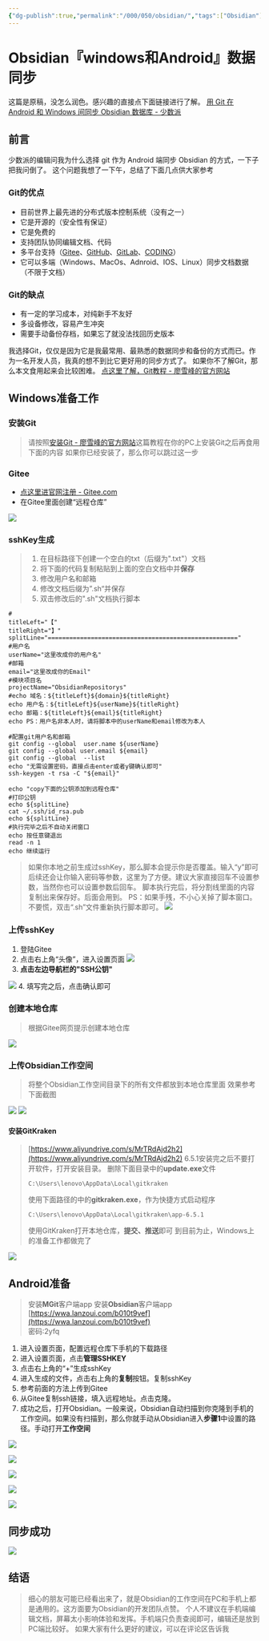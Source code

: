 ```yaml
---
{"dg-publish":true,"permalink":"/000/050/obsidian/","tags":["Obsidian"],"noteIcon":""}
---
```


# Obsidian『windows和Android』数据同步
这篇是原稿，没怎么润色。感兴趣的直接点下面链接进行了解。
[用 Git 在 Android 和 Windows 间同步 Obsidian 数据库 - 少数派](https://sspai.com/post/68989)
## 前言
少数派的编辑问我为什么选择 git 作为 Android 端同步 Obsidian 的方式，一下子把我问倒了。
这个问题我想了一下午，总结了下面几点供大家参考
### Git的优点
- 目前世界上最先进的分布式版本控制系统（没有之一）
- 它是开源的（安全性有保证）
- 它是免费的
- 支持团队协同编辑文档、代码
- 多平台支持（[Gitee](https://gitee.com/)、[GitHub](https://github.com/)、[GitLab](https://about.gitlab.com/)、[CODING](https://coding.net/products/repo)）
- 它可以多端（Windows、MacOs、Adnroid、IOS、Linux）同步文档数据（不限于文档）
### Git的缺点
- 有一定的学习成本，对纯新手不友好
- 多设备修改，容易产生冲突
- 需要手动备份存档，如果忘了就没法找回历史版本


我选择Git，仅仅是因为它是我最常用、最熟悉的数据同步和备份的方式而已。作为一名开发人员，我真的想不到比它更好用的同步方式了。
如果你不了解Git，那么本文食用起来会比较困难。
[点这里了解，Git教程 - 廖雪峰的官方网站](https://www.liaoxuefeng.com/wiki/896043488029600)


## Windows准备工作
### 安装Git
>请按照[安装Git - 廖雪峰的官方网站](https://www.liaoxuefeng.com/wiki/896043488029600/896067074338496)这篇教程在你的PC上安装Git之后再食用下面的内容
>如果你已经安装了，那么你可以跳过这一步
### Gitee
- [点这里进官网注册 - Gitee.com](https://gitee.com/)
- 在Gitee里面创建“远程仓库”

![](https://i0.hdslb.com/bfs/album/287a79274b9933fe568d49093cdc4522f177bc89.png@1e_1c.webp)
### sshKey生成
> 1.  在目标路径下创建一个空白的txt（后缀为".txt"）文档
> 2.  将下面的代码复制粘贴到上面的空白文档中并**保存**
> 3.  修改用户名和邮箱
> 4.  修改文档后缀为”.sh“并保存
> 5.  双击修改后的".sh"文档执行脚本


```shell
#
titleLeft="【"
titleRight="】"
splitLine="====================================================="
#用户名
userName="这里改成你的用户名"
#邮箱
email="这里改成你的Email"
#模块项目名
projectName="ObsidianRepositorys"
#echo 域名：${titleLeft}${domain}${titleRight}
echo 用户名：${titleLeft}${userName}${titleRight}
echo 邮箱：${titleLeft}${email}${titleRight}
echo PS：用户名非本人时，请将脚本中的userName和email修改为本人

#配置git用户名和邮箱
git config --global  user.name ${userName}
git config --global user.email ${email}
git config --global  --list 
echo "无需设置密码，直接点击enter或者y键确认即可"
ssh-keygen -t rsa -C "${email}"

echo "copy下面的公钥添加到远程仓库"
#打印公钥
echo ${splitLine}
cat ~/.ssh/id_rsa.pub
echo ${splitLine}
#执行完毕之后不自动关闭窗口
echo 按任意键退出
read -n 1
echo 继续运行
```

>如果你本地之前生成过sshKey，那么脚本会提示你是否覆盖。输入“y”即可
>后续还会让你输入密码等参数，这里为了方便。建议大家直接回车不设置参数，当然你也可以设置参数后回车。
>脚本执行完后，将分割线里面的内容复制出来保存好。后面会用到。
>PS：如果手残，不小心关掉了脚本窗口。不要慌，双击“.sh”文件重新执行脚本即可。
![](https://i0.hdslb.com/bfs/album/edbbc7280220c8a7e6ac52e2f1a46fb02d8a4119.png@1e_1c.webp)

### 上传sshKey
1. 登陆Gitee
2. 点击右上角“头像”，进入设置页面
![](https://i0.hdslb.com/bfs/album/ab50a0847c7ba262069b0e3902b10c8a81e2a127.png@1e_1c.webp)
3. **点击左边导航栏的"SSH公钥"**

![](https://i0.hdslb.com/bfs/album/2c24ace0f56946ffaecd3f897624ca5d4539af2b.png@1e_1c.webp)
4. 填写完之后，点击确认即可

### 创建本地仓库
>根据Gitee网页提示创建本地仓库

![](https://i0.hdslb.com/bfs/album/dd39d3feb79c8e1358bf17348fbfce234bc9d8f6.png@1e_1c.webp)

### 上传Obsidian工作空间
>将整个Obsidian工作空间目录下的所有文件都放到本地仓库里面
>效果参考下面截图

![](https://i0.hdslb.com/bfs/album/5c26b7fd1f6566ae4a064090dc830ac612072c50.png@1e_1c.webp)
![](https://i0.hdslb.com/bfs/album/c331d07ecbaa0a355b021cbee6fe052473e65402.png@1e_1c.webp)
#### 安装GitKraken
>[https://www.aliyundrive.com/s/MrTRdAjd2h2](https://www.aliyundrive.com/s/MrTRdAjd2h2)
>6.5.1安装完之后不要打开软件，打开安装目录。
>删除下面目录中的**update.exe**文件
>```
>C:\Users\lenovo\AppData\Local\gitkraken
>```
>使用下面路径的中的**gitkraken.exe**，作为快捷方式启动程序
>```
>C:\Users\lenovo\AppData\Local\gitkraken\app-6.5.1
>```
>使用GitKraken打开本地仓库，**提交、推送**即可
>到目前为止，Windows上的准备工作都做完了

![](https://i0.hdslb.com/bfs/album/8ae1fc2d799631cb9570b01769577547721e4cc6.png@1e_1c.webp)
## Android准备
>安装**MGit**客户端app
>安装**Obsidian**客户端app
>[https://wwa.lanzoui.com/b010t9vef](https://wwa.lanzoui.com/b010t9vef)  
密码:2yfq

1.  进入设置页面，配置远程仓库下手机的下载路径
2. 进入设置页面，点击**管理SSHKEY**
3. 点击右上角的“+”生成sshKey
4. 进入生成的文件，点击右上角的**复制**按钮。复制sshKey
5. 参考前面的方法上传到Gitee
6. 从Gitee复制ssh链接，填入远程地址。点击克隆。
7. 成功之后，打开Obsidian。一般来说，Obsidian自动扫描到你克隆到手机的工作空间。如果没有扫描到，那么你就手动从Obsidian进入**步骤1**中设置的路径。手动打开**工作空间**


![](https://i0.hdslb.com/bfs/album/7291633746068a805504cd545c3210a8daa7b60c.png@1e_1c.webp)

![](https://i0.hdslb.com/bfs/album/a8e7498d87b7f2397a413c1ec933923965f0e888.png@1e_1c.webp)

![](https://i0.hdslb.com/bfs/album/73cc9894bc35abacd6d3957a079a816ee7ade3bc.png@1e_1c.webp)

![](https://i0.hdslb.com/bfs/album/b9f888510e0368d251ecb76c6136f366bce5ab44.png@1e_1c.webp)

![](https://i0.hdslb.com/bfs/album/359ce7650bf46ada9b45093187cb0fba0b9415f8.png@1e_1c.webp)
## 同步成功
![](https://i0.hdslb.com/bfs/album/98c30a93c1a7dfe7bf52583e3706f697c1cda396.png@1e_1c.webp)
## 结语
>细心的朋友可能已经看出来了，就是Obsidian的工作空间在PC和手机上都是通用的。这方面要为Obsidian的开发团队点赞。
>个人不建议在手机端编辑文档，屏幕太小影响体验和发挥。手机端只负责查阅即可，编辑还是放到PC端比较好。
>如果大家有什么更好的建议，可以在评论区告诉我